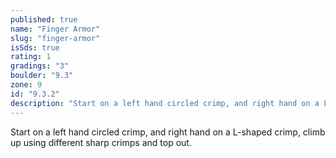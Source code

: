 ```yaml
---
published: true
name: "Finger Armor"
slug: "finger-armor"
isSds: true
rating: 1
gradings: "3"
boulder: "9.3"
zone: 9
id: "9.3.2"
description: "Start on a left hand circled crimp, and right hand on a L-shaped crimp, climb up using different sharp crimps and top out."
---
```


Start on a left hand circled crimp, and right hand on a L-shaped crimp, climb up using different sharp crimps and top out.
